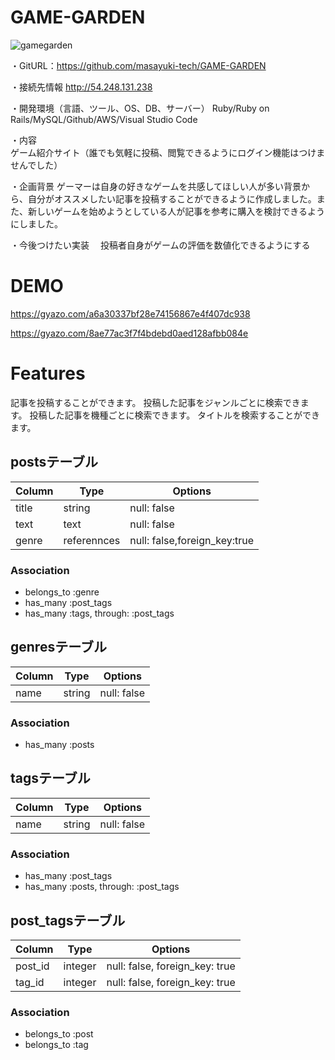 # GAME-GARDEN

![gamegarden](https://github.com/masayuki-tech/GAME-GARDEN/blob/master/gamegarden_image.png)

・GitURL：https://github.com/masayuki-tech/GAME-GARDEN


・接続先情報 http://54.248.131.238


・開発環境（言語、ツール、OS、DB、サーバー）
  Ruby/Ruby on Rails/MySQL/Github/AWS/Visual Studio Code

 
・内容  
  ゲーム紹介サイト（誰でも気軽に投稿、閲覧できるようにログイン機能はつけませんでした）

・企画背景
	ゲーマーは自身の好きなゲームを共感してほしい人が多い背景から、自分がオススメしたい記事を投稿することができるように作成しました。また、新しいゲームを始めようとしている人が記事を参考に購入を検討できるようにしました。

・今後つけたい実装
　投稿者自身がゲームの評価を数値化できるようにする

# DEMO
 
https://gyazo.com/a6a30337bf28e74156867e4f407dc938

https://gyazo.com/8ae77ac3f7f4bdebd0aed128afbb084e
 

# Features
 
記事を投稿することができます。
投稿した記事をジャンルごとに検索できます。
投稿した記事を機種ごとに検索できます。
タイトルを検索することができます。


## postsテーブル
|Column|Type|Options|
|------|----|-------|
|title|string|null: false|
|text|text|null: false|
|genre|referennces|null: false,foreign_key:true|
### Association
- belongs_to :genre
- has_many :post_tags
- has_many :tags, through: :post_tags

## genresテーブル
|Column|Type|Options|
|------|----|-------|
|name|string|null: false|
### Association
- has_many :posts

## tagsテーブル
|Column|Type|Options|
|------|----|-------|
|name|string|null: false|
### Association
- has_many :post_tags
- has_many :posts, through: :post_tags

## post_tagsテーブル
|Column|Type|Options|
|------|----|-------|
|post_id|integer|null: false, foreign_key: true|
|tag_id|integer|null: false, foreign_key: true|
### Association
- belongs_to :post
- belongs_to :tag
